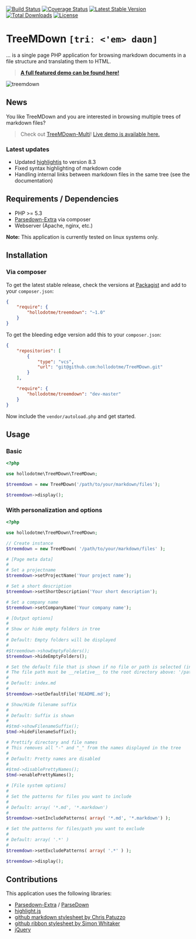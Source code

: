 [![Build Status](https://travis-ci.org/hollodotme/TreeMDown.svg?branch=master)](https://travis-ci.org/hollodotme/TreeMDown)
[![Coverage Status](https://coveralls.io/repos/github/hollodotme/TreeMDown/badge.svg?branch=master)](https://coveralls.io/github/hollodotme/TreeMDown?branch=master)
[![Latest Stable Version](https://poser.pugx.org/hollodotme/TreeMDown/v/stable)](https://packagist.org/packages/hollodotme/TreeMDown) 
[![Total Downloads](https://poser.pugx.org/hollodotme/TreeMDown/downloads)](https://packagist.org/packages/hollodotme/TreeMDown) 
[![License](https://poser.pugx.org/hollodotme/TreeMDown/license)](https://packagist.org/packages/hollodotme/TreeMDown)

# TreeMDown `[triː <'em> daʊn]`

... is a single page PHP application for browsing markdown documents in a file structure and translating them to HTML.

> **[A full featured demo can be found here!](http://hollo.me/treemdown)**

![treemdown](https://cloud.githubusercontent.com/assets/1557839/3932639/def59cf8-246d-11e4-906f-b715e61f58b8.png)

## News

You like TreeMDown and you are interested in browsing multiple trees of markdown files?

> Check out [TreeMDown-Multi](https://github.com/hollodotme/TreeMDown-Multi)!
> [Live demo is available here.](http://hollo.me/treemdown-multi/)

### Latest updates

 * Updated [highlightjs](https://highlightjs.org) to version 8.3
 * Fixed syntax highlighting of markdown code
 * Handling internal links between markdown files in the same tree (see the documentation)

## Requirements / Dependencies

 * PHP >= 5.3
 * [Parsedown-Extra](https://github.com/erusev/parsedown-extra) via composer
 * Webserver (Apache, nginx, etc.)

**Note:** This application is currently tested on linux systems only.

## Installation

### Via composer

To get the latest stable release, check the versions at [Packagist](http://packagist.org) and add to your `composer.json`:

```json
{
	"require": {
		"hollodotme/treemdown": "~1.0"
	}
}
```

To get the bleeding edge version add this to your `composer.json`:

```json
{
	"repositories": [
		{
			"type": "vcs",
			"url": "git@github.com:hollodotme/TreeMDown.git"
		}
	],

	"require": {
		"hollodotme/treemdown": "dev-master"
	}
}
```

Now include the `vendor/autoload.php` and get started.

## Usage

### Basic

```php
<?php

use hollodotme\TreeMDown\TreeMDown;

$treemdown = new TreeMDown('/path/to/your/markdown/files');

$treemdown->display();

```

### With personalization and options

```php
<?php

use hollodotme\TreeMDown\TreeMDown;

// Create instance
$treemdown = new TreeMDown( '/path/to/your/markdown/files' );

# [Page meta data]
#
# Set a projectname
$treemdown->setProjectName('Your project name');

# Set a short description
$treemdown->setShortDescription('Your short description');

# Set a company name
$treemdown->setCompanyName('Your company name');

# [Output options]
#
# Show or hide empty folders in tree
#
# Default: Empty folders will be displayed
#
#$treemdown->showEmptyFolders();
$treemdown->hideEmptyFolders();

# Set the default file that is shown if no file or path is selected (initial state)
# The file path must be __relative__ to the root directory above: '/path/to/your/markdown/files'
#
# Default: index.md
#
$treemdown->setDefaultFile('README.md');

# Show/Hide filename suffix
#
# Default: Suffix is shown
#
#$tmd->showFilenameSuffix();
$tmd->hideFilenameSuffix();

# Prettify directory and file names
# This removes all "-" and "_" from the names displayed in the tree
#
# Default: Pretty names are disabled
#
#$tmd->disablePrettyNames();
$tmd->enablePrettyNames();

# [File system options]
#
# Set the patterns for files you want to include
#
# Default: array( '*.md', '*.markdown')
#
$treemdown->setIncludePatterns( array( '*.md', '*.markdown') );

# Set the patterns for files/path you want to exclude
#
# Default: array( '.*' )
#
$treemdown->setExcludePatterns( array( '.*' ) );

$treemdown->display();

```

## Contributions


This application uses the following libraries:

 * [Parsedown-Extra](https://github.com/erusev/parsedown-extra) / [ParseDown](http://parsedown.org)
 * [highlight.js](https://highlightjs.org)
 * [github markdown stylesheet by Chris Patuzzo](https://gist.github.com/tuzz/3331384)
 * [github ribbon stylesheet by Simon Whitaker](https://github.com/simonwhitaker/github-fork-ribbon-css)
 * [jQuery](http://jquery.com)
